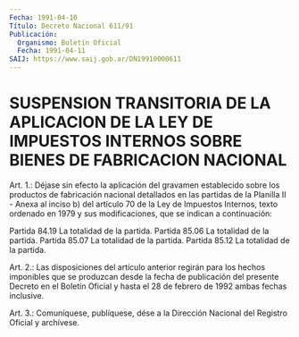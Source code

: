 ```yaml
---
Fecha: 1991-04-10
Título: Decreto Nacional 611/91
Publicación:
  Organismo: Boletín Oficial
  Fecha: 1991-04-11
SAIJ: https://www.saij.gob.ar/DN19910000611
---
```

# SUSPENSION TRANSITORIA DE LA APLICACION DE LA LEY DE IMPUESTOS INTERNOS SOBRE BIENES DE FABRICACION NACIONAL

<a id="1"></a>
Art.  1.:  Déjase  sin  efecto  la  aplicación  del  gravamen establecido  sobre los productos de fabricación nacional detallados en las partidas  de  la  Planilla  II  -  Anexa  al  inciso  b) del artículo  70  de  la  Ley  de Impuestos Internos, texto ordenado en 1979  y  sus  modificaciones,  que    se  indican  a  continuación:

 Partida 84.19   La totalidad de la partida. Partida 85.06   La totalidad de la partida. Partida 85.07   La totalidad de la partida. Partida 85.12   La totalidad de la partida.

<a id="2"></a>
Art.  2.: Las disposiciones del artículo anterior regirán para los  hechos  imponibles    que  se  produzcan  desde  la  fecha  de publicación del presente Decreto  en  el Boletín Oficial y hasta el 28 de febrero de 1992 ambas fechas inclusive.

<a id="3"></a>
Art. 3.: Comuníquese, publíquese, dése a la Dirección Nacional del Registro Oficial y archívese.